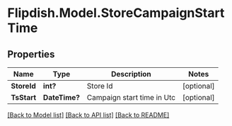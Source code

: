 # Flipdish.Model.StoreCampaignStartTime
## Properties

Name | Type | Description | Notes
------------ | ------------- | ------------- | -------------
**StoreId** | **int?** | Store Id | [optional] 
**TsStart** | **DateTime?** | Campaign start time in Utc | [optional] 

[[Back to Model list]](../README.md#documentation-for-models) [[Back to API list]](../README.md#documentation-for-api-endpoints) [[Back to README]](../README.md)

